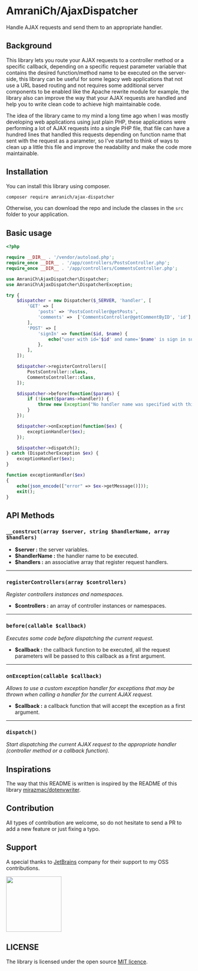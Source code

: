 # AmraniCh/AjaxDispatcher

Handle AJAX requests and send them to an appropriate handler.

## Background

This library lets you route your AJAX requests to a controller method or a specific callback, depending on a specific
request parameter variable that contains the desired function/method name to be executed on the server-side, this
library can be useful for some legacy web applications that not use a URL based routing and not requires some additional
server components to be enabled like the Apache rewrite module for example, the library also can improve the way that
your AJAX requests are handled and help you to write clean code to achieve high maintainable code.

The idea of the library came to my mind a long time ago when I was mostly developing web applications using just plain
PHP, these applications were performing a lot of AJAX requests into a single PHP file, that file can have a hundred
lines that handled this requests depending on function name that sent with the request as a parameter, so I've started
to think of ways to clean up a little this file and improve the readability and make the code more maintainable.

## Installation

You can install this library using composer.

```bash
composer require amranich/ajax-dispatcher
```

Otherwise, you can download the repo and include the classes in the `src` folder to your application.

## Basic usage

```php
<?php

require __DIR__ . '/vendor/autoload.php';
require_once __DIR__ . '/app/controllers/PostsController.php';
require_once __DIR__ . '/app/controllers/CommentsController.php';

use AmraniCh\AjaxDispatcher\Dispatcher;
use AmraniCh\AjaxDispatcher\DispatcherException;

try {
    $dispatcher = new Dispatcher($_SERVER, 'handler', [
        'GET' => [
            'posts' => 'PostsController@getPosts',
            'comments' =>  ['CommentsController@getCommentByID', 'id'],
        ],
        'POST' => [
            'signIn' => function($id, $name) {
                echo("user with id='$id' and name='$name' is sign in successfully!");
            },
        ],
    ]);

    $dispatcher->registerControllers([
        PostsController::class,
        CommentsController::class,
    ]);

    $dispatcher->before(function($params) {
        if (!isset($params->handler)) {
            throw new Exception("No handler name was specified with this AJAX request!");
        }
    });

    $dispatcher->onException(function($ex) {
        exceptionHandler($ex);
    });

    $dispatcher->dispatch();
} catch (DispatcherException $ex) {
    exceptionHandler($ex);
}

function exceptionHandler($ex)
{
    echo(json_encode(["error" => $ex->getMessage()]));
    exit();
}

```

## API Methods

### `__construct(array $server, string $handlerName, array $handlers)`

* **$server :** the server variables.
* **$handlerName :** the handler name to be executed.
* **$handlers :** an associative array that register request handlers.

<hr>

### `registerControllers(array $controllers)`

*Register controllers instances and namespaces.*

* **$controllers :** an array of controller instances or namespaces.

<hr>

### `before(callable $callback)`

*Executes some code before dispatching the current request.*

* **$callback :** the callback function to be executed, all the request parameters will be passed to this callback as a
  first argument.

<hr>

### `onException(callable $callback)`

*Allows to use a custom exception handler for exceptions that may be thrown when calling a handler for the current AJAX
request.*

* **$callback :** a callback function that will accept the exception as a first argument.

<hr>

### `dispatch()`

*Start dispatching the current AJAX request to the appropriate handler (controller method or a callback function).*

## Inspirations

The way that this README is written is inspired by the README of this
library [mirazmac/dotenvwriter](https://github.com/MirazMac/DotEnvWriter/blob/master/README.md).

## Contribution

All types of contribution are welcome, so do not hesitate to send a PR to add a new feature or just fixing a typo.

## Support

A special thanks to [JetBrains](https://www.jetbrains.com) company for their support to my OSS contributions.

<img width="150" src="https://resources.jetbrains.com/storage/products/company/brand/logos/jb_beam.png?_gl=1*1evhn6q*_ga*MzA3MTk5NzQ3LjE2MzU3OTk3MDA.*_ga_V0XZL7QHEB*MTYzNTg5MzE3NS4yLjEuMTYzNTg5MzkzNC4xNg..&_ga=2.162913596.1450626373.1635893177-307199747.1635799700"/>

## LICENSE

The library is licensed under the open
source [MIT licence](https://github.com/AmraniCh/ajax-dispatcher/blob/master/LICENSE).